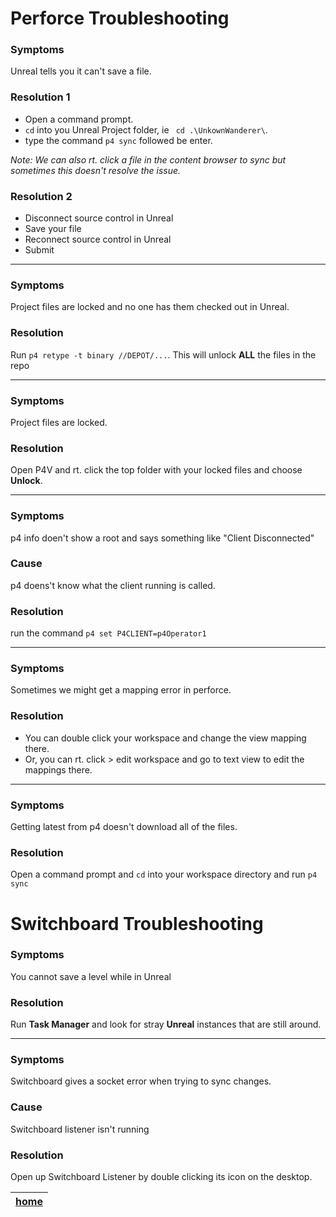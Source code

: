 # Perforce Troubleshooting

### Symptoms
Unreal tells you it can't save a file.

### Resolution 1
- Open a command prompt. 
- `cd` into you Unreal Project folder, ie ` cd .\UnkownWanderer\`. 
- type the command `p4 sync` followed be enter.

*Note: We can also rt. click a file in the content browser to sync but sometimes this doesn't resolve the issue.* 

### Resolution 2
- Disconnect source control in Unreal
- Save your file
- Reconnect source control in Unreal
- Submit

---

### Symptoms
Project files are locked and no one has them checked out in Unreal.

### Resolution
Run `p4 retype -t binary //DEPOT/...`.  This will unlock **ALL** the files in the repo
 
---

### Symptoms 
Project files are locked.

### Resolution
Open P4V and rt. click the top folder with your locked files and choose **Unlock**.

---

### Symptoms
p4 info doen't show a root and says something like "Client Disconnected"

### Cause
p4 doens't know what the client running is called. 

### Resolution
run the command `p4 set P4CLIENT=p4Operator1`

---

### Symptoms
Sometimes we might get a mapping error in perforce.

### Resolution
- You can double click your workspace and change the view mapping there.
- Or, you can rt. click > edit workspace and go to text view to edit the mappings there.

---

### Symptoms
Getting latest from p4 doesn't download all of the files.

### Resolution
Open a command prompt and `cd` into your workspace directory and run `p4 sync`

# Switchboard Troubleshooting

### Symptoms
You cannot save a level while in Unreal 

### Resolution
Run **Task Manager** and look for stray **Unreal** instances that are still around.

---

### Symptoms
Switchboard gives a socket error when trying to sync changes.

### Cause
Switchboard listener isn't running

### Resolution
Open up Switchboard Listener by double clicking its icon on the desktop.




| [home](../README.md#user-content-gms2-background-tiles--sprites---table-of-contents) | 
|---|

